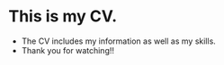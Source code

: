 # This is my CV. 
- The CV includes my information as well as my skills.
- Thank you for watching!!

